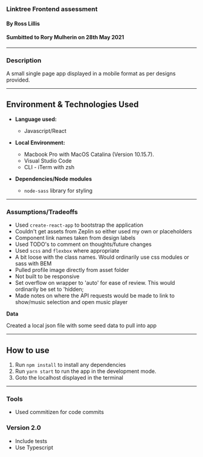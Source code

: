 ### Linktree Frontend assessment

#### By Ross Lillis

#### Sumbitted to Rory Mulherin on 28th May 2021

---

### Description

A small single page app displayed in a mobile format as per designs provided.

---

## Environment & Technologies Used

- **Language used:**
  - Javascript/React
- **Local Environment:**

  - Macbook Pro with MacOS Catalina (Version 10.15.7).
  - Visual Studio Code
  - CLI - iTerm with zsh

- **Dependencies/Node modules**
  - `node-sass` library for styling

---

### Assumptions/Tradeoffs

- Used `create-react-app` to bootstrap the application
- Couldn't get assets from Zeplin so either used my own or placeholders
- Component link names taken from design labels
- Used TODO's to comment on thoughts/future changes
- Used `scss` and `flexbox` where appropriate
- A bit loose with the class names. Would ordinarily use css modules or sass with BEM
- Pulled profile image directly from asset folder
- Not built to be responsive
- Set overflow on wrapper to 'auto' for ease of review. This would ordinarily be set to 'hidden;
- Made notes on where the API requests would be made to link to show/music selection and open music player

**Data**

Created a local json file with some seed data to pull into app

---

## How to use

1. Run `npm install` to install any dependencies
2. Run `yarn start` to run the app in the development mode.
3. Goto the localhost displayed in the terminal

---

### Tools

- Used commitizen for code commits

### Version 2.0

- Include tests
- Use Typescript
